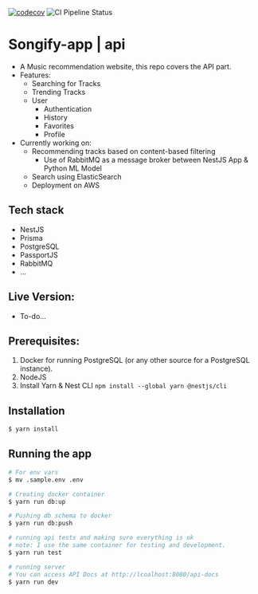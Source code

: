 [![codecov](https://codecov.io/gh/G0maa/songify-app/branch/master/graph/badge.svg?token=LULJAISO7Y)](https://codecov.io/gh/G0maa/songify-app)
![CI Pipeline Status](https://github.com/g0maa/songify-app/actions/workflows/ci.yml/badge.svg)

# Songify-app | api

- A Music recommendation website, this repo covers the API part.
- Features:
  - Searching for Tracks
  - Trending Tracks
  - User
    - Authentication
    - History
    - Favorites
    - Profile
- Currently working on:
  - Recommending tracks based on content-based filtering
    - Use of RabbitMQ as a message broker between NestJS App & Python ML Model
  - Search using ElasticSearch
  - Deployment on AWS

## Tech stack

- NestJS
- Prisma
- PostgreSQL
- PassportJS
- RabbitMQ
- ...

## Live Version:

- To-do...

## Prerequisites:

1. Docker for running PostgreSQL (or any other source for a PostgreSQL instance).
2. NodeJS
3. Install Yarn & Nest CLI `npm install --global yarn @nestjs/cli`

## Installation

```bash
$ yarn install
```

## Running the app

```bash
# For env vars
$ mv .sample.env .env

# Creating docker container
$ yarn run db:up

# Pushing db schema to docker
$ yarn run db:push

# running api tests and making sure everything is ok
# note: I use the same container for testing and development.
$ yarn run test

# running server
# You can access API Docs at http://lcoalhost:8080/api-docs
$ yarn run dev
```
